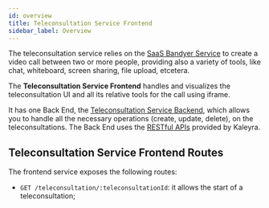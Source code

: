 ```yaml
---
id: overview
title: Teleconsultation Service Frontend
sidebar_label: Overview
---
```




The teleconsultation service relies on the [SaaS Bandyer Service][bandyer] to create a video call between two or more people, providing also a variety of tools, like chat, whiteboard, screen sharing, file upload, etcetera.

The **Teleconsultation Service Frontend** handles and visualizes the teleconsultation UI and all its relative tools for the call using iframe.

It has one Back End, the [Teleconsultation Service Backend][teleconsultation-service-be], which allows you to handle all the necessary operations (create, update, delete), on the teleconsultations. The Back End uses the [RESTful APIs][bandyer-rest-api] provided by Kaleyra.

## Teleconsultation Service Frontend Routes

The frontend service exposes the following routes:

- `GET /teleconsultation/:teleconsultationId`: it allows the start of a teleconsultation;


[bandyer]: https://www.kaleyra.com/
[bandyer-rest-api]: https://docs.bandyer.com/Bandyer-RESTAPI/
[teleconsultation-service-be]: /runtime-components/plugins/teleconsultation-service-backend/10_overview.md
